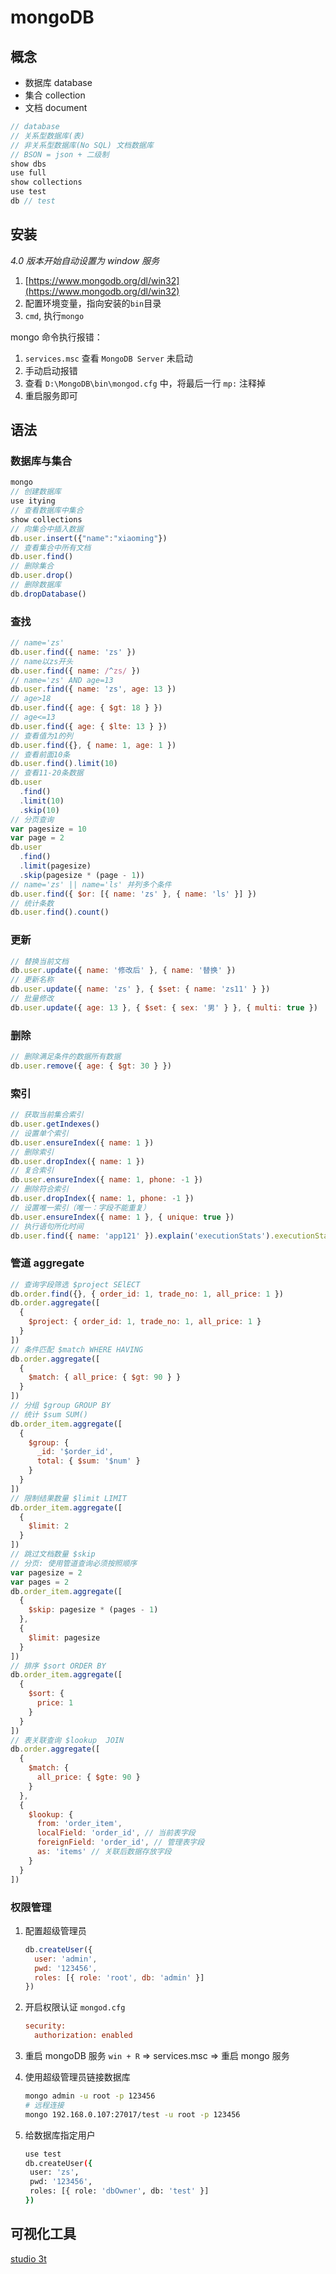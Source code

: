 # mongoDB

## 概念

- 数据库 database
- 集合 collection
- 文档 document

```js
// database
// 关系型数据库(表)
// 非关系型数据库(No SQL) 文档数据库
// BSON = json + 二级制
show dbs
use full
show collections
use test
db // test
```

## 安装

_4.0 版本开始自动设置为 window 服务_

1. [https://www.mongodb.org/dl/win32](https://www.mongodb.org/dl/win32)
2. 配置环境变量，指向安装的`bin`目录
3. `cmd`, 执行`mongo`

mongo 命令执行报错：

1. `services.msc` 查看 `MongoDB Server` 未启动
2. 手动启动报错
3. 查看 `D:\MongoDB\bin\mongod.cfg` 中，将最后一行 `mp:` 注释掉
4. 重启服务即可

## 语法

### 数据库与集合

```js
mongo
// 创建数据库
use itying
// 查看数据库中集合
show collections
// 向集合中插入数据
db.user.insert({"name":"xiaoming"})
// 查看集合中所有文档
db.user.find()
// 删除集合
db.user.drop()
// 删除数据库
db.dropDatabase()
```

### 查找

```js
// name='zs'
db.user.find({ name: 'zs' })
// name以zs开头
db.user.find({ name: /^zs/ })
// name='zs' AND age=13
db.user.find({ name: 'zs', age: 13 })
// age>18
db.user.find({ age: { $gt: 18 } })
// age<=13
db.user.find({ age: { $lte: 13 } })
// 查看值为1的列
db.user.find({}, { name: 1, age: 1 })
// 查看前面10条
db.user.find().limit(10)
// 查看11-20条数据
db.user
  .find()
  .limit(10)
  .skip(10)
// 分页查询
var pagesize = 10
var page = 2
db.user
  .find()
  .limit(pagesize)
  .skip(pagesize * (page - 1))
// name='zs' || name='ls' 并列多个条件
db.user.find({ $or: [{ name: 'zs' }, { name: 'ls' }] })
// 统计条数
db.user.find().count()
```

### 更新

```js
// 替换当前文档
db.user.update({ name: '修改后' }, { name: '替换' })
// 更新名称
db.user.update({ name: 'zs' }, { $set: { name: 'zs11' } })
// 批量修改
db.user.update({ age: 13 }, { $set: { sex: '男' } }, { multi: true })
```

### 删除

```js
// 删除满足条件的数据所有数据
db.user.remove({ age: { $gt: 30 } })
```

### 索引

```js
// 获取当前集合索引
db.user.getIndexes()
// 设置单个索引
db.user.ensureIndex({ name: 1 })
// 删除索引
db.user.dropIndex({ name: 1 })
// 复合索引
db.user.ensureIndex({ name: 1, phone: -1 })
// 删除符合索引
db.user.dropIndex({ name: 1, phone: -1 })
// 设置唯一索引（唯一：字段不能重复）
db.user.ensureIndex({ name: 1 }, { unique: true })
// 执行语句所化时间
db.user.find({ name: 'app121' }).explain('executionStats').executionStats.executionTimeMillis
```

### 管道 aggregate

```js
// 查询字段筛选 $project SElECT
db.order.find({}, { order_id: 1, trade_no: 1, all_price: 1 })
db.order.aggregate([
  {
    $project: { order_id: 1, trade_no: 1, all_price: 1 }
  }
])
// 条件匹配 $match WHERE HAVING
db.order.aggregate([
  {
    $match: { all_price: { $gt: 90 } }
  }
])
// 分组 $group GROUP BY
// 统计 $sum SUM()
db.order_item.aggregate([
  {
    $group: {
      _id: '$order_id',
      total: { $sum: '$num' }
    }
  }
])
// 限制结果数量 $limit LIMIT
db.order_item.aggregate([
  {
    $limit: 2
  }
])
// 跳过文档数量 $skip
// 分页: 使用管道查询必须按照顺序
var pagesize = 2
var pages = 2
db.order_item.aggregate([
  {
    $skip: pagesize * (pages - 1)
  },
  {
    $limit: pagesize
  }
])
// 排序 $sort ORDER BY
db.order_item.aggregate([
  {
    $sort: {
      price: 1
    }
  }
])
// 表关联查询 $lookup  JOIN
db.order.aggregate([
  {
    $match: {
      all_price: { $gte: 90 }
    }
  },
  {
    $lookup: {
      from: 'order_item',
      localField: 'order_id', // 当前表字段
      foreignField: 'order_id', // 管理表字段
      as: 'items' // 关联后数据存放字段
    }
  }
])
```

### 权限管理

1. 配置超级管理员

   ```js
   db.createUser({
     user: 'admin',
     pwd: '123456',
     roles: [{ role: 'root', db: 'admin' }]
   })
   ```

2. 开启权限认证
   `mongod.cfg`

   ```cfg
   security:
     authorization: enabled
   ```

3. 重启 mongoDB 服务
   `win + R` => services.msc => 重启 mongo 服务

4. 使用超级管理员链接数据库

   ```bash
   mongo admin -u root -p 123456
   # 远程连接
   mongo 192.168.0.107:27017/test -u root -p 123456
   ```

5. 给数据库指定用户

   ```bash
   use test
   db.createUser({
    user: 'zs',
    pwd: '123456',
    roles: [{ role: 'dbOwner', db: 'test' }]
   })
   ```

## 可视化工具

[studio 3t](https://robomongo.org/)
